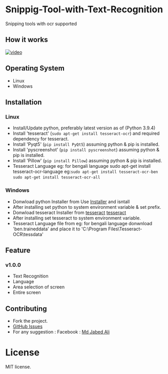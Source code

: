 # Snippig-Tool-with-Text-Recognition
Snipping tools with ocr supported


## How it works
[![video](https://github.com/jabedparadox/Snipping-Tool-with-Text-Recognition/blob/main/snip.gif)](https://drive.google.com/file/d/1XHuolvyJQrRRe9rXFiLc_ZrxuUKok2fK/view)


## Operating System  
* Linux
* Windows

## Installation

### Linux

 - Install/Update python, preferably latest version as of (Python 3.9.4)
 - Install 'tesseract' (```sudo apt-get install tesseract-ocr```) and required dependency for tesseract.
 - Install 'Pyqt5' (```pip install PyQt5```) assuming python & pip is installed.
 - Install 'pyscreenshot' (```pip install pyscreenshot```) assuming python & pip is installed.
 - Install 'Pillow' (```pip install Pillow```) assuming python & pip is installed.
 - Tesseract Language eg: for bengali language
   sudo apt-get install tesseract-ocr-language
   eg:```sudo apt-get install tesseract-ocr-ben```
      ```sudo apt-get install tesseract-ocr-all ```

### Windows

 - Donwload python Installer from 
   Use [Installer](https://www.python.org/downloads/windows/) and isntall
 - After installing set python to system environment variable & set prefix.
 - Donwload tesseract Installer from
   [tesseract](https://github.com/UB-Mannheim/tesseract/wiki)
   [tesseract](https://tesseract-ocr.github.io/tessdoc/Downloads.html)
 - After installing set tesseract to system environment variable.
 - Tesseract Language file from eg: for bengali language donwnload 'ben.traineddata' 
   and place it to 'C:\Program Files\Tesseract-OCR\tessdata'
   

## Feature  

### v1.0.0

* Text Recognition
* Language
* Area selection of screen
* Entire screen


## Contributing

* Fork the project.
* [GitHub Issues](https://github.com/jabedparadox/Snipping-Tool-with-Text-Recognition/issues)
* For any suggestion :
  Facebook : [Md Jabed Ali](https://www.facebook.com/paradox.jabed)


# License

MIT license.

